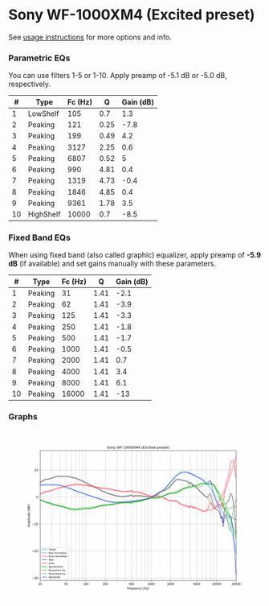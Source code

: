 # Sony WF-1000XM4 (Excited preset)
See [usage instructions](https://github.com/jaakkopasanen/AutoEq#usage) for more options and info.

### Parametric EQs
You can use filters 1-5 or 1-10. Apply preamp of -5.1 dB or -5.0 dB, respectively.

|   # | Type      |   Fc (Hz) |    Q |   Gain (dB) |
|-----|-----------|-----------|------|-------------|
|   1 | LowShelf  |       105 | 0.7  |         1.3 |
|   2 | Peaking   |       121 | 0.25 |        -7.8 |
|   3 | Peaking   |       199 | 0.49 |         4.2 |
|   4 | Peaking   |      3127 | 2.25 |         0.6 |
|   5 | Peaking   |      6807 | 0.52 |         5   |
|   6 | Peaking   |       990 | 4.81 |         0.4 |
|   7 | Peaking   |      1319 | 4.73 |        -0.4 |
|   8 | Peaking   |      1846 | 4.85 |         0.4 |
|   9 | Peaking   |      9361 | 1.78 |         3.5 |
|  10 | HighShelf |     10000 | 0.7  |        -8.5 |

### Fixed Band EQs
When using fixed band (also called graphic) equalizer, apply preamp of **-5.9 dB** (if available) and set gains manually with these parameters.

|   # | Type    |   Fc (Hz) |    Q |   Gain (dB) |
|-----|---------|-----------|------|-------------|
|   1 | Peaking |        31 | 1.41 |        -2.1 |
|   2 | Peaking |        62 | 1.41 |        -3.9 |
|   3 | Peaking |       125 | 1.41 |        -3.3 |
|   4 | Peaking |       250 | 1.41 |        -1.8 |
|   5 | Peaking |       500 | 1.41 |        -1.7 |
|   6 | Peaking |      1000 | 1.41 |        -0.5 |
|   7 | Peaking |      2000 | 1.41 |         0.7 |
|   8 | Peaking |      4000 | 1.41 |         3.4 |
|   9 | Peaking |      8000 | 1.41 |         6.1 |
|  10 | Peaking |     16000 | 1.41 |       -13   |

### Graphs
![](./Sony%20WF-1000XM4%20(Excited%20preset).png)
